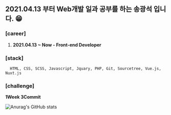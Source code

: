 ## 2021.04.13 부터 Web개발 일과 공부를 하는 송광석 입니다. 😁

### [career]
1) **2021.04.13 ~ Now - Front-end Developer <br>**

### [stack]
```
  HTML, CSS, SCSS, Javascript, Jquary, PHP, Git, Sourcetree, Vue.js, Nuxt.js 
```

### [challenge]
**1Week 3Commit**

![Anurag's GitHub stats](https://github-readme-stats.vercel.app/api?username=gwangseok2&theme=dark&show_icons=true)
